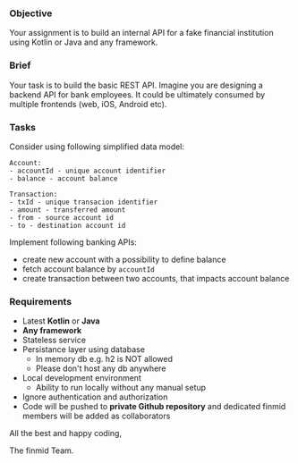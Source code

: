 ### Objective

Your assignment is to build an internal API for a fake financial institution using Kotlin or Java and any framework.

### Brief

Your task is to build the basic REST API. Imagine you are designing a backend API for bank employees. It could be ultimately consumed by multiple frontends (web, iOS, Android etc).

### Tasks

Consider using following simplified data model:
```
Account:
- accountId - unique account identifier
- balance - account balance

Transaction:
- txId - unique transacion identifier
- amount - transferred amount
- from - source account id
- to - destination account id
```

Implement following banking APIs:
- create new account with a possibility to define balance
- fetch account balance by `accountId`
- create transaction between two accounts, that impacts account balance

### Requirements

- Latest **Kotlin** or **Java** 
- **Any framework**
- Stateless service 
- Persistance layer using database
    - In memory db e.g. h2 is NOT allowed
    - Please don't host any db anywhere 
- Local development environment 
    - Ability to run locally without any manual setup    
- Ignore authentication and authorization
- Code will be pushed to **private Github repository** and dedicated finmid members will be added as collaborators 

All the best and happy coding,

The finmid Team.
